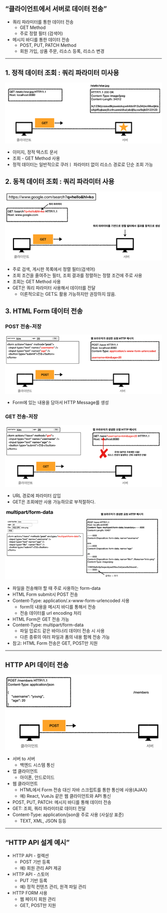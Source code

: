 ## “클라이언트에서 서버로 데이터 전송”

- 쿼리 파라미터를 통한 데이터 전송
    - GET Method
    - 주로 정렬 필터 (검색어)
- 메시지 바디를 통한 데이터 전송
    - POST, PUT, PATCH Method
    - 회원 가입, 상품 주문, 리소스 등록, 리소스 변경

---

## 1. 정적 데이터 조회 : 쿼리 파라미터 미사용

![1.png](images%2F%EB%B0%95%EC%A7%84%EC%9A%B0%2F1.png)

- 이미지, 정적 텍스트 문서
- 조회 - GET Method 사용
- 정적 데이터는 일반적으로 쿠러ㅣ 파라미터 없이 리소스 경로로 단순 조회 가능

## 2. 동적 데이터 조회 : 쿼리 파라미터 사용

![2.png](images%2F%EB%B0%95%EC%A7%84%EC%9A%B0%2F2.png)

- 주로 검색, 게시판 목록에서 정렬 필터(검색어)
- 조회 조건을 줄여주는 필터, 조회 결과를 정렬하는 정렬 조건에 주로 사용
- 조회는 GET Method 사용
- GET은 쿼리 파라미터 사용해서 데이터를 전달
    - 이론적으로는 GET도 활용 가능하지만 권장하지 않음.

## 3. HTML Form 데이터 전송

### POST 전송-저장

![3.png](images%2F%EB%B0%95%EC%A7%84%EC%9A%B0%2F3.png)

- Form에 있는 내용을 담아서 HTTP Message를 생성

### GET 전송-저장

![4.png](images%2F%EB%B0%95%EC%A7%84%EC%9A%B0%2F4.png)

- URL 경로에 파라미터 삽입
- GET은 조회에만 사용 가능하므로 부적절하다.

![5.png](images%2F%EB%B0%95%EC%A7%84%EC%9A%B0%2F5.png)

- 파일을 전송해야 할 때 주로 사용하는 form-data
- HTML Form submit시 POST 전송
- Content-Type: application/.x-www-form-urlencoded 사용
    - form의 내용을 메시지 바디를 통해서 전송
    - 전송 데이터를 url encoding 처리
- HTML Form은 GET 전송 가능
- Content-Type: multipart/form-data
    - 파일 업로드 같은 바이너리 데이터 전송 시 사용
    - 다른 종류의 여러 파일과 폼의 내용 함께 전송 가능
- 참고: HTML Form 전송은 GET, POST만 지원

---

## HTTP API 데이터 전송

![6.png](images%2F%EB%B0%95%EC%A7%84%EC%9A%B0%2F6.png)

- 서버 to 서버
    - 백엔드 시스템 통신
- 앱 클라이언트
    - 아이폰, 안드로이드
- 웹 클라이언트
    - HTML에서 Form 전송 대신 자바 스크립트를 통한 통신에 사용(AJAX)
    - 예) React, VueJs 같은 웹 클라이언트와 API 통신
- POST, PUT, PATCH: 메시지 바디를 통해 데이터 전송
- GET: 조회, 쿼리 파라미터로 데이터 전달
- Content-Type: application/json을 주로 사용 (사실상 표준)
    - TEXT, XML, JSON 등등

---

## “HTTP API 설계 예시”

- HTTP API - 컬렉션
    - POST 기반 등록
    - 예) 회원 관리 API 제공
- HTTP API - 스토어
    - PUT 기반 등록
    - 예) 정적 컨텐츠 관리, 원격 파일 관리
- HTTP FORM 사용
    - 웹 페이지 회원 관리
    - GET, POST만 지원